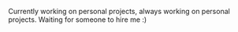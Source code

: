 Currently working on personal projects, always working on personal projects. Waiting for someone to hire me :)
